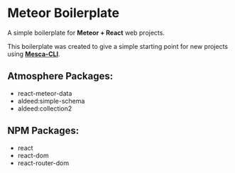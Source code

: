 Meteor Boilerplate
===

A simple boilerplate for **Meteor + React** web projects.

This boilerplate was created to give a simple starting point for new projects using [**Mesca-CLI**](https://github.com/brenopanzolini/mesca-cli).

## Atmosphere Packages:
- react-meteor-data
- aldeed:simple-schema
- aldeed:collection2

## NPM Packages:
- react
- react-dom
- react-router-dom
